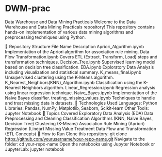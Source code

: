 # DWM-prac
Data Warehouse and Data Mining Practicals
Welcome to the Data Warehouse and Data Mining Practicals repository! This repository contains hands-on implementation of various data mining algorithms and preprocessing techniques using Python.

📁 Repository Structure
File Name	Description
Apriori_Algorithm.ipynb	Implementation of the Apriori algorithm for association rule mining.
Data Flow Transformation.ipynb	Covers ETL (Extract, Transform, Load) steps and transformation techniques.
Decision_Tree.ipynb	Supervised learning model based on decision tree classification.
EDA.ipynb	Exploratory Data Analysis including visualization and statistical summary.
K_means_final.ipynb	Unsupervised clustering using the K-Means algorithm.
K_Nearest_Neighbors(KNN)_Algorithm.ipynb	Classification using the K-Nearest Neighbors algorithm.
Linear_Regression.ipynb	Regression analysis using linear regression technique.
Naive_Bayes.ipynb	Implementation of the Naive Bayes classifier.
treating_missing_values.ipynb	Techniques to handle and treat missing data in datasets.
🚀 Technologies Used
Languages: Python
Libraries: Pandas, NumPy, Matplotlib, Seaborn, Scikit-learn
Other Tools: Jupyter Notebook
📌 Topics Covered
Exploratory Data Analysis (EDA)
Data Preprocessing and Cleaning
Classification Algorithms (KNN, Naive Bayes, Decision Tree)
Clustering (K-Means)
Association Rule Mining (Apriori)
Regression (Linear)
Missing Value Treatment
Data Flow and Transformation (ETL Concepts)
📎 How to Run
Clone this repository:
git clone https://github.com/yourusername/your-repo-name.git
Navigate to the folder:
cd your-repo-name
Open the notebooks using Jupyter Notebook or JupyterLab:
jupyter notebook

